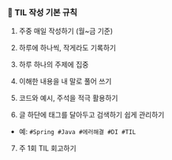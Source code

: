 ### 📆 TIL 작성 기본 규칙

1. 주중 매일 작성하기 (월~금 기준)

2. 하루에 하나씩, 작게라도 기록하기

3. 하루 하나의 주제에 집중

4. 이해한 내용을 내 말로 풀어 쓰기

5. 코드와 예시, 주석을 적극 활용하기

6. 글 하단에 태그를 달아두고 검색하기 쉽게 관리하기

- 예: `#Spring #Java #에러해결 #DI #TIL`

7. 주 1회 TIL 회고하기
